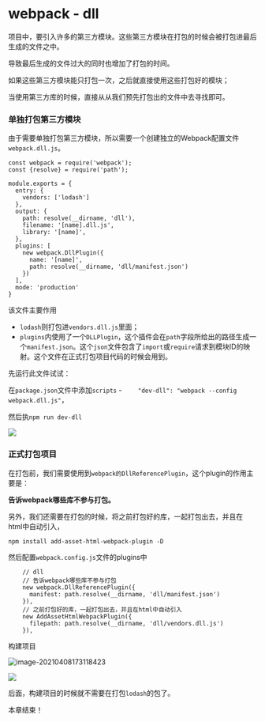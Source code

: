# webpack - dll



项目中，要引入许多的第三方模块。这些第三方模块在打包的时候会被打包进最后生成的文件之中。

导致最后生成的文件过大的同时也增加了打包的时间。



如果这些第三方模块能只打包一次，之后就直接使用这些打包好的模块；

当使用第三方库的时候，直接从从我们预先打包出的文件中去寻找即可。



### 单独打包第三方模块

由于需要单独打包第三方模块，所以需要一个创建独立的Webpack配置文件`webpack.dll.js`。

```
const webpack = require('webpack');
const {resolve} = require('path');

module.exports = {
  entry: {
    vendors: ['lodash']
  },
  output: {
    path: resolve(__dirname, 'dll'),
    filename: '[name].dll.js',
    library: '[name]',
  },
  plugins: [
    new webpack.DllPlugin({
      name: '[name]',
      path: resolve(__dirname, 'dll/manifest.json')
    })
  ],
  mode: 'production'
}
```



该文件主要作用

- `lodash`则打包进`vendors.dll.js`里面；
- `plugins`内使用了一个`DLLPlugin`，这个插件会在`path`字段所给出的路径生成一个`manifest.json`。这个`json`文件包含了`import`或`require`请求到模块ID的映射。这个文件在正式打包项目代码的时候会用到。



先运行此文件试试：

在`package.json`文件中添加`scripts` - `    "dev-dll": "webpack --config webpack.dll.js"`，

然后执`npm run dev-dll`

![](https://i.loli.net/2021/04/08/6qrwEaQshVf45Yj.png)



### 正式打包项目



在打包前，我们需要使用到`webpack的DllReferencePlugin`，这个plugin的作用主要是：

**告诉webpack哪些库不参与打包。**



另外，我们还需要在打包的时候，将之前打包好的库，一起打包出去，并且在html中自动引入，

`npm install add-asset-html-webpack-plugin -D`



然后配置`webpack.config.js`文件的plugins中

```
    // dll
    // 告诉webpack哪些库不参与打包
    new webpack.DllReferencePlugin({
      manifest: path.resolve(__dirname, 'dll/manifest.json')
    }),
    // 之前打包好的库，一起打包出去，并且在html中自动引入
    new AddAssetHtmlWebpackPlugin({
      filepath: path.resolve(__dirname, 'dll/vendors.dll.js')
    }),
```



构建项目



![image-20210408173118423](https://tva1.sinaimg.cn/large/008eGmZEly1gpcgv8g1nej30cu055dg4.jpg)

![](https://i.loli.net/2021/04/08/vm4qY2XlQwgzofa.png)



后面，构建项目的时候就不需要在打包`lodash`的包了。



本章结束！